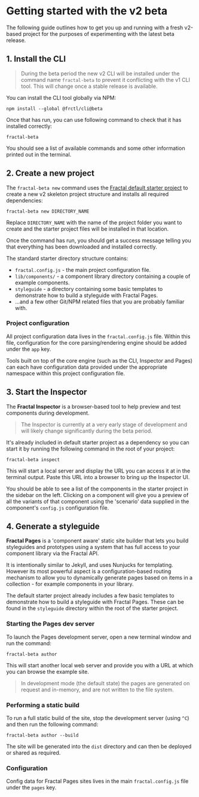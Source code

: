 # Getting started with the v2 beta

The following guide outlines how to get you up and running with a fresh v2-based project for the purposes of experimenting with the latest beta release.

## 1. Install the CLI

> During the beta period the new v2 CLI will be installed under the command name `fractal-beta` to prevent it conflicting with the v1 CLI tool. This will change once a stable release is available.

You can install the CLI tool globally via NPM:

```
npm install --global @frctl/cli@beta
```

Once that has run, you can use following command to check that it has installed correctly:

```
fractal-beta
```

You should see a list of available commands and some other information printed out in the terminal.

## 2. Create a new project

The `fractal-beta new` command uses the [Fractal default starter project](https://github.com/frctl/fractal-starter-default) to  create a new v2 skeleton project structure and installs all required dependencies:

```
fractal-beta new DIRECTORY_NAME
```

Replace `DIRECTORY_NAME` with the name of the project folder you want to create and the starter project files will be installed in that location.

Once the command has run, you should get a success message telling you that everything has been downloaded and installed correctly.

The standard starter directory structure contains:

- `fractal.config.js` - the main project configuration file.
- `lib/components/` - a component library directory containing a couple of example components.
- `styleguide` - a directory containing some basic templates to demonstrate how to build a styleguide with Fractal Pages.
- ...and a few other Git/NPM related files that you are probably familiar with.

### Project configuration

All project configuration data lives in the `fractal.config.js` file. Within this file, configuration for the core parsing/rendering engine should be added under the `app` key.

Tools built on top of the core engine (such as the CLI, Inspector and Pages) can each have configuration data provided under the appropriate namespace within this project configuration file.

## 3. Start the Inspector

The **Fractal Inspector** is a browser-based tool to help preview and test components during development.

> The Inspector is currently at a very early stage of development and will likely change significantly during the beta period.

It's already included in default starter project as a dependency so you can start it by running the following command in the root of your project:

```
fractal-beta inspect
```
This will start a local server and display the URL you can access it at in the terminal output. Paste this URL into a browser to bring up the Inspector UI.

You should be able to see a list of the components in the starter project in the sidebar on the left. Clicking on a component will give you a preview of all the variants of that component using the 'scenario' data supplied in the component's `config.js` configuration file.

## 4. Generate a styleguide

**Fractal Pages** is a 'component aware' static site builder that lets you build styleguides and prototypes using a system that has full access to your component library via the Fractal API.

It is intentionally similar to Jekyll, and uses Nunjucks for templating. However its most powerful aspect is a configuration-based routing mechanism to allow you to dynamically generate pages based on items in a collection - for example components in your library.

The default starter project already includes a few basic templates to demonstrate how to build a styleguide with Fractal Pages. These can be found in the `styleguide` directory within the root of the starter project.

### Starting the Pages dev server

To launch the Pages development server, open a new terminal window and run the command:

```
fractal-beta author
```

This will start another local web server and provide you with a URL at which you can browse the example site.

> In development mode (the default state) the pages are generated on request and in-memory, and are not written to the file system.

### Performing a static build

To run a full static build of the site, stop the development server (using `^C`) and then run the following command:

```
fractal-beta author --build
```

The site will be generated into the `dist` directory and can then be deployed or shared as required.

### Configuration

Config data for Fractal Pages sites lives in the main `fractal.config.js` file under the `pages` key.

